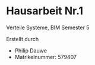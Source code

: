 # Hausarbeit Nr.1

Verteile Systeme, BIM Semester 5

Erstellt durch

- Philip Dauwe
- Matrikelnummer: 579407